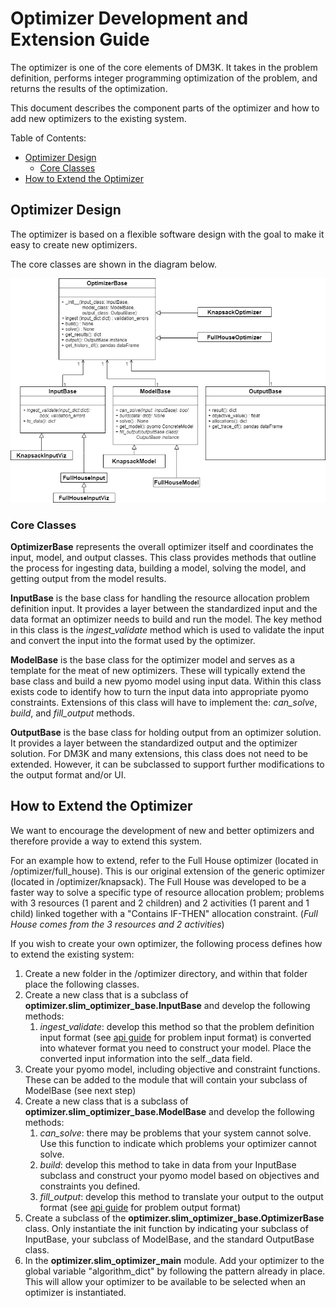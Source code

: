 # Optimizer Development and Extension Guide #

The optimizer is one of the core elements of DM3K.  It takes in the problem definition, performs integer programming optimization of the problem, and returns the results of the optimization.

This document describes the component parts of the optimizer and how to add new optimizers to the existing system.

Table of Contents:
* [Optimizer Design](#optimizer-design)
  * [Core Classes](#core-classes)
* [How to Extend the Optimizer](#how-to-extend-the-optimizer)

## Optimizer Design ##

The optimizer is based on a flexible software design with the goal to make it easy to create new optimizers.

The core classes are shown in the diagram below.

![class diagram](./pictures/optimizer_class_diagram.png)

### Core Classes ###

**OptimizerBase** represents the overall optimizer itself and coordinates the input, model, and output classes.  This class provides methods that outline the process for ingesting data, building a model, solving the model, and getting output from the model results.

**InputBase** is the base class for handling the resource allocation problem definition input. It provides a layer between the standardized input and the data format an optimizer needs to build and run the model.  The key method in this class is the *ingest_validate* method which is used to validate the input and convert the input into the format used by the optimizer.

**ModelBase** is the base class for the optimizer model and serves as a template for the meat of new optimizers.  These will typically extend the base class and build a new pyomo model using input data.  Within this class exists code to identify how to turn the input data into appropriate pyomo constraints.  Extensions of this class will have to implement the: *can_solve*, *build*, and *fill_output* methods.

**OutputBase** is the base class for holding output from an optimizer solution.  It provides a layer between the standardized output and the optimizer solution.  For DM3K and many extensions, this class does not need to be extended.  However, it can be subclassed to support further modifications to the output format and/or UI.  

## How to Extend the Optimizer ##

We want to encourage the development of new and better optimizers and therefore provide a way to extend this system.

For an example how to extend, refer to the Full House optimizer (located in /optimizer/full_house).  This is our original extension of the generic optimizer (located in /optimizer/knapsack).  The Full House was developed to be a faster way to solve a specific type of resource allocation problem; problems with 3 resources (1 parent and 2 children) and 2 activities (1 parent and 1 child) linked together with a "Contains IF-THEN" allocation constraint.  (*Full House comes from the 3 resources and 2 activities*)

If you wish to create your own optimizer, the following process defines how to extend the existing system:

1. Create a new folder in the /optimizer directory, and within that folder place the following classes.
2. Create a new class that is a subclass of **optimizer.slim_optimizer_base.InputBase** and develop the following methods:
   1. *ingest_validate*:  develop this method so that the problem definition input format (see [api guide](/docs/api_devGuide.md) for problem input format) is converted into whatever format you need to construct your model.  Place the converted input information into the self._data field.
3. Create your pyomo model, including objective and constraint functions.  These can be added to the module that will contain your subclass of ModelBase (see next step)
4. Create a new class that is a subclass of **optimizer.slim_optimizer_base.ModelBase** and develop the following methods:
   1. *can_solve*: there may be problems that your system cannot solve.  Use this function to indicate which problems your optimizer cannot solve.
   2. *build*: develop this method to take in data from your InputBase subclass and construct your pyomo model based on objectives and constraints you defined.
   3. *fill_output*: develop this method to translate your output to the output format (see [api guide](/docs/api_devGuide.md) for problem output format)
5. Create a subclass of the **optimizer.slim_optimizer_base.OptimizerBase** class.  Only instantiate the init function by indicating your subclass of InputBase, your subclass of ModelBase, and the standard OutputBase class.  
6. In the **optimizer.slim_optimizer_main** module. Add your optimizer to the global variable "algorithm_dict" by following the pattern already in place.  This will allow your optimizer to be available to be selected when an optimizer is instantiated.
